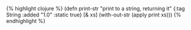 {% highlight clojure %}
(defn print-str
  "print to a string, returning it"
  {:tag String
   :added "1.0"
   :static true}
  [& xs]
    (with-out-str
     (apply print xs)))
{% endhighlight %}

